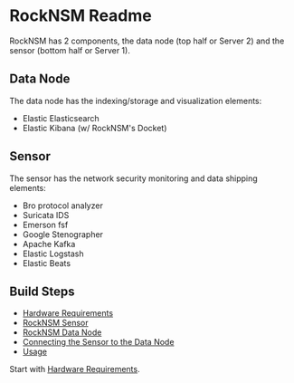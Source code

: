 # RockNSM Readme
RockNSM has 2 components, the data node (top half or Server 2) and the sensor (bottom half or Server 1).

## Data Node
The data node has the indexing/storage and visualization elements:
- Elastic Elasticsearch
- Elastic Kibana (w/ RockNSM's Docket)

## Sensor
The sensor has the network security monitoring and data shipping elements:
- Bro protocol analyzer
- Suricata IDS
- Emerson fsf
- Google Stenographer
- Apache Kafka
- Elastic Logstash
- Elastic Beats

## Build Steps
- [Hardware Requirements](rocknsm-requirements.md)
- [RockNSM Sensor](rocknsm-sensor.md)
- [RockNSM Data Node](rocknsm-datanode.md)
- [Connecting the Sensor to the Data Node](rocknsm-configuration.md)
- [Usage](rocknsm-usage.md)

Start with [Hardware Requirements](rocknsm-requirements.md).

